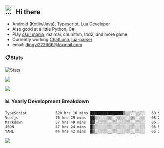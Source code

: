 ## <img alt="wave" src="https://raw.githubusercontent.com/MartinHeinz/MartinHeinz/master/wave.gif" width="30px"> Hi there

- Android (Kotlin/Java), Typescript, Lua Developer
- Also good at a little Python, C#
- Play [osu! mania](https://osu.ppy.sh/users/29808669), maimai, chunithm, l4d2, and more game
- Currently working [ChatLuna](https://github.com/ChatLunaLab), [lua-parser](https://github.com/dingyi222666/lua-parser)
- email: [dingyi222666@foxmail.com](mailto:dingyi222666@foxmail.com)

### 📋Stats

![Stats](https://github-readme-stats.vercel.app/api?username=dingyi222666&show_icons=true&icon_color=47A69E&title_color=47A69E&count_private=true)    

![](https://api.githubtrends.io/user/svg/dingyi222666/langs?time_range=one_year&include_private=True&loc_metric=changed&theme=classic)

![](http://github-profile-summary-cards.vercel.app/api/cards/productive-time?username=dingyi222666&theme=nord_dark&utcOffset=8)

### 📊 Yearly Development Breakdown

<!--START_SECTION:waka-->

```txt
TypeScript             520 hrs 10 mins ███████████████▒░░░░░░░░░   60.97 %
Vue.js                 70 hrs 29 mins  ██░░░░░░░░░░░░░░░░░░░░░░░   08.26 %
Markdown               57 hrs 49 mins  █▓░░░░░░░░░░░░░░░░░░░░░░░   06.78 %
JSON                   47 hrs 24 mins  █▒░░░░░░░░░░░░░░░░░░░░░░░   05.56 %
YAML                   44 hrs 42 mins  █▒░░░░░░░░░░░░░░░░░░░░░░░   05.24 %
```

<!--END_SECTION:waka-->

![](https://komarev.com/ghpvc/?username=dingyi222666)
